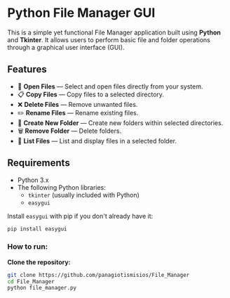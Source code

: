 # Python File Manager GUI

This is a simple yet functional File Manager application built using **Python** and **Tkinter**. It allows users to perform basic file and folder operations through a graphical user interface (GUI).

## Features

- 📂 **Open Files** — Select and open files directly from your system.
- 📋 **Copy Files** — Copy files to a selected directory.
- ❌ **Delete Files** — Remove unwanted files.
- ✏️ **Rename Files** — Rename existing files.
- 📁 **Create New Folder** — Create new folders within selected directories.
- 🗑️ **Remove Folder** — Delete folders.
- 📃 **List Files** — List and display files in a selected folder.

## Requirements

- Python 3.x
- The following Python libraries:
  - `tkinter` (usually included with Python)
  - `easygui`

Install `easygui` with pip if you don't already have it:
```bash
pip install easygui
```
### How to run:
**Clone the repository:**
```bash
git clone https://github.com/panagiotismisios/File_Manager
cd File_Manager
python file_manager.py
```

